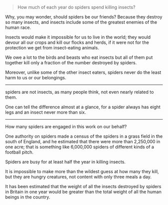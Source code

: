 >  How much of each year do spiders spend killing insects?

Why, you may wonder, should spiders be our friends? Because they destroy so many insects, and insects include some of the greatest enemies of the human race.

Insects would make it impossible for us to live in the world; they would devour all our crops and kill our flocks and herds, if it were not for the protection we get from insect-eating animals.

We owe a lot to the birds and beasts who eat insects but all of them put together kill only a fraction of the number destroyed by spiders.

Moreover, unlike some of the other insect eaters, spiders never do the least harm to us or our belongings.

---

spiders are not insects, as many people think, not even nearly related to them. 

One can tell the difference almost at a glance, for a spider always has eight legs and an insect never more than six.

---

How many spiders are engaged in this work on our behalf?

One authority on spiders made a census of the spiders in a grass field in the south of England, and he estimated that there were more than 2,250,000 in one acre; that is something like 6,000,000 spiders of different kinds of a football pitch.

Spiders are busy for at least half the year in killing insects.

It is impossible to make more than the wildest guess at how many they kill, but they are hungry creatures, not content with only three meals a day.

It has been estimated that the weight of all the insects destroyed by spiders in Britain in one year would be greater than the total weight of all the human beings in the country.